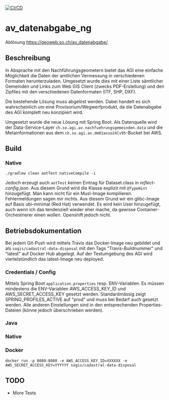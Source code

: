 [![CI/CD](https://github.com/sogis/av_datenabgabe_ng/actions/workflows/main.yml/badge.svg)](https://github.com/sogis/av_datenabgabe_ng/actions/workflows/main.yml)
# av_datenabgabe_ng
Ablösung https://geoweb.so.ch/av_datenabgabe/.

## Beschreibung
In Absprache mit den Nachführungsgeometern bietet das AGI eine einfache Möglichkeit die Daten der amtlichen Vermessung in verschiedenen Formaten herunterzuladen. Umgesetzt wurde dies mit einer Liste sämtlicher Gemeinden und Links zum Web GIS Client (zwecks PDF-Erstellung) und den Zipfiles mit den verschiedenen Datenformaten (ITF, SHP, DXF). 

Die bestehende Lösung muss abgelöst werden. Dabei handelt es sich wahrscheinlich um eine Provisorium/Wegwerfprodukt, da die Datenabgabe des AGI komplett neu konzipiert wird.

Umgesetzt wurde die neue Lösung mit Spring Boot. Als Datenquelle wird der Data-Service-Layer `ch.so.agi.av.nachfuehrungsgemeinden.data` und die Metainformationen aus dem `ch.so.agi.av.dm01avso24lv95`-Bucket bei AWS.

## Build

### Native

```
./gradlew clean aotTest nativeCompile -i
```

Jedoch erzeugt auch `aotTest` keinen Eintrag für Dataset.class in _reflect-config.json_. Aus diesem Grund wird die Klasse explizit mit `@TypeHint` hinzugefügt. Man kann nicht für ein Musl-Image kompilieren. Fehlermeldungen sagen mir nichts. Aus diesem Grund wir ein glibc-Image auf Basis ubi-minimal (Red Hat) verwendet. Es wird kein User hinzugefügt, auch wenn ich das tendenziell wieder eher mache, da gewisse Container-Orchestrierer einen wollen. Openshift jedoch nicht.


## Betriebsdokumentation
Bei jedem Git-Push wird mittels Travis das Docker-Image neu gebildet und als `sogis/cadastral-data-disposal` mit den Tags "Travis-Buildnummer" und "latest" auf Docker Hub abgelegt. Auf der Testumgebung des AGI wird viertelstündlich das latest-Image neu deployed.

### Credentials / Config
Mittels Spring Boot `application.properties` resp. ENV-Variablen. Es müssen mindestens die ENV-Variablen AWS_ACCESS_KEY_ID und AWS_SECRET_ACCESS_KEY gesetzt werden. Standardmässig zeigt SPRING_PROFILES_ACTIVE auf "prod" und muss bei Bedarf auch gesetzt werden. Alle anderen Einstellungen sind in den entsprechenden Properties-Dateien (könne jedoch überschrieben werden).

### Java

### Native

### Docker
```
docker run -p 8080:8080 -e AWS_ACCESS_KEY_ID=XXXXXX -e AWS_SECRET_ACCESS_KEY=YYYYYY sogis/cadastral-data-disposal
```

## TODO
* More Tests
